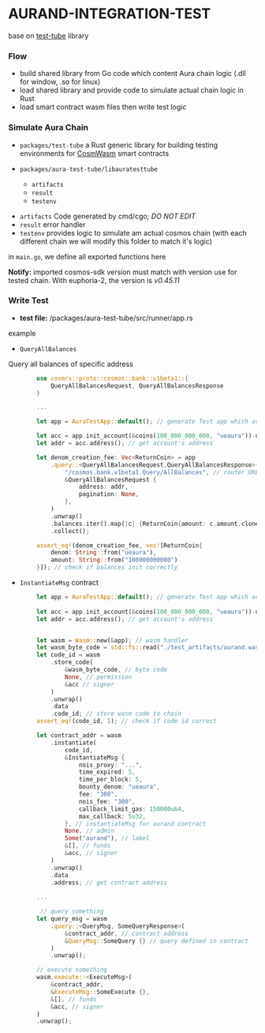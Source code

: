 # **AURAND-INTEGRATION-TEST**
base on [test-tube](https://github.com/osmosis-labs/test-tube) library

### Flow
- build shared library from Go code which content Aura chain logic (.dll for window, .so for linux)
- load shared library and provide code to simulate actual chain logic in Rust
- load smart contract wasm files then write test logic 

### Simulate Aura Chain
* `packages/test-tube`
a Rust generic library for building testing environments for [CosmWasm](https://cosmwasm.com/) smart contracts

* `packages/aura-test-tube/libauratesttube`
    - `artifacts`
    - `result`
    - `testenv`

- `artifacts` Code generated by cmd/cgo; *DO NOT EDIT*
- `result` error handler
- `testenv` provides logic to simulate am actual cosmos chain (with each different chain we will modify this folder to match it's logic)

in `main.go`, we define all exported functions here

**Notify:** imported cosmos-sdk version must match with version use for tested chain. With euphoria-2, the version is *v0.45.11*

### Write Test

- **test file:** /packages/aura-test-tube/src/runner/app.rs

example

* `QueryAllBalances`

Query all balances of specific address
```Rust
        use cosmrs::proto::cosmos::bank::v1beta1::{
            QueryAllBalancesRequest, QueryAllBalancesResponse
        }

        ...

        let app = AuraTestApp::default(); // generate Test app which act as a chain

        let acc = app.init_account(&coins(100_000_000_000, "ueaura")).unwrap(); // init random account with some ueaura
        let addr = acc.address(); // get account's address

        let denom_creation_fee: Vec<ReturnCoin> = app
            .query::<QueryAllBalancesRequest,QueryAllBalancesResponse>(
                "/cosmos.bank.v1beta1.Query/AllBalances", // router URL
                &QueryAllBalancesRequest {
                    address: addr,
                    pagination: None,
                },
            )
            .unwrap()
            .balances.iter().map(|c| {ReturnCoin{amount: c.amount.clone(), denom: c.denom.clone()}}) // get account balances
            .collect(); 

        assert_eq!(denom_creation_fee, vec![ReturnCoin{
            denom: String::from("ueaura"),
            amount: String::from("100000000000")
        }]); // check if balances init correctly
```

* `InstantiateMsg` contract
```Rust
        let app = AuraTestApp::default(); // generate Test app which act as a chain
        
        let acc = app.init_account(&coins(100_000_000_000, "ueaura")).unwrap();// init random account with some ueaura
        let addr = acc.address(); // get account's address


        let wasm = Wasm::new(&app); // wasm handler 
        let wasm_byte_code = std::fs::read("./test_artifacts/aurand.wasm").unwrap(); // load contract wasm 
        let code_id = wasm
            .store_code(
                &wasm_byte_code, // byte code
                None, // permission
                &acc // signer
            )
            .unwrap()
            .data
            .code_id; // store wasm code to chain
        assert_eq!(code_id, 1); // check if code id correct

        let contract_addr = wasm
            .instantiate(
                code_id,
                &InstantiateMsg {
                    nois_proxy: "...", 
                    time_expired: 5, 
                    time_per_block: 5, 
                    bounty_denom: "ueaura",
                    fee: "300",
                    nois_fee: "300",
                    callback_limit_gas: 150000u64,
                    max_callback: 5u32,
                }, // instantiateMsg for aurand contract
                None, // admin
                Some("aurand"), // label
                &[], // funds
                &acc, // signer
            )
            .unwrap()
            .data
            .address; // get contract address
        
        ...

         // query something
        let query_msg = wasm
            .query::<QueryMsg, SomeQueryResponse>(
                &contract_addr, // contract address
                &QueryMsg::SomeQuery {} // query defined in contract
            )
            .unwrap();

        // execute something
        wasm.execute::<ExecuteMsg>(
            &contract_addr,
            &ExecuteMsg::SomeExecute {},
            &[], // funds
            &acc, // signer
        )
        .unwrap();

```

